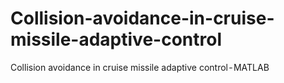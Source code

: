 # Collision-avoidance-in-cruise-missile-adaptive-control
Collision avoidance in cruise missile adaptive control - MATLAB
